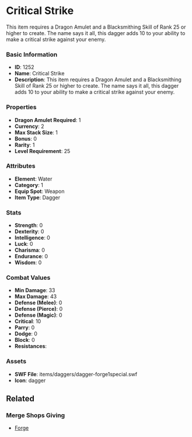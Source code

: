# Critical Strike

This item requires a Dragon Amulet and a Blacksmithing Skill of Rank 25 or higher to create. The name says it all, this dagger adds 10 to your ability to make a critical strike against your enemy.

### Basic Information

- **ID**: 1252
- **Name**: Critical Strike
- **Description**: This item requires a Dragon Amulet and a Blacksmithing Skill of Rank 25 or higher to create. The name says it all, this dagger adds 10 to your ability to make a critical strike against your enemy.

### Properties

- **Dragon Amulet Required**: 1
- **Currency**: 2
- **Max Stack Size**: 1
- **Bonus**: 0
- **Rarity**: 1
- **Level Requirement**: 25

### Attributes

- **Element**: Water
- **Category**: 1
- **Equip Spot**: Weapon
- **Item Type**: Dagger

### Stats

- **Strength**: 0
- **Dexterity**: 0
- **Intelligence**: 0
- **Luck**: 0
- **Charisma**: 0
- **Endurance**: 0
- **Wisdom**: 0

### Combat Values

- **Min Damage**: 33
- **Max Damage**: 43
- **Defense (Melee)**: 0
- **Defense (Pierce)**: 0
- **Defense (Magic)**: 0
- **Critical**: 10
- **Parry**: 0
- **Dodge**: 0
- **Block**: 0
- **Resistances**: 

### Assets

- **SWF File**: items/daggers/dagger-forge1special.swf
- **Icon**: dagger

## Related

### Merge Shops Giving

- [Forge](../merge-shops/32-forge.md)

